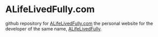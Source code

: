 # ALifeLivedFully.com
github repository for [ALifeLivedFully.com](https://alifelivedfully.com) the personal website for the developer of the same name, [ALifeLivedFully](https://github.com/ALifeLivedFully).
